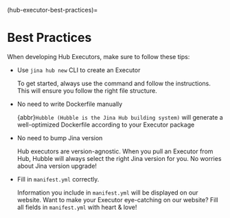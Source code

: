 (hub-executor-best-practices)=
# Best Practices

When developing Hub Executors, make sure to follow these tips:

* Use `jina hub new` CLI to create an Executor

  To get started, always use the command and follow the instructions. This will ensure you follow the right file 
structure.

* No need to write Dockerfile manually 

  {abbr}`Hubble (Hubble is the Jina Hub building system)` will generate a well-optimized Dockerfile according to your Executor 
    package


* No need to bump Jina version

  Hub executors are version-agnostic. When you pull an Executor from Hub, Hubble will always select the right Jina 
version for you. No worries about Jina version upgrade!


* Fill in `manifest.yml` correctly. 

  Information you include in `manifest.yml` will be displayed on our website.
Want to make your Executor eye-catching on our website? Fill all fields in `manifest.yml` with heart & love!

